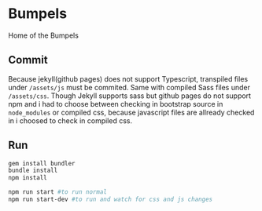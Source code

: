 # Bumpels

Home of the Bumpels

## Commit

Because jekyll(github pages) does not support Typescript, transpiled files under `/assets/js` must be commited. Same with compiled Sass files under `/assets/css`. Though Jekyll supports sass but github pages do not support npm and i had to choose between checking in bootstrap source in `node_modules` or compiled css, because javascript files are allready checked in i choosed to check in compiled css.

## Run

```Bash
gem install bundler
bundle install
npm install

npm run start #to run normal
npm run start-dev #to run and watch for css and js changes
```
